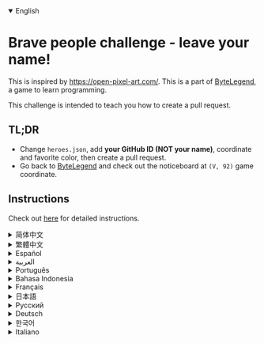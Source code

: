 <details open='true'>
<summary>English</summary>

# Brave people challenge - leave your name!

This is inspired by https://open-pixel-art.com/. This is a part of [ByteLegend](https://bytelegend.com), a game to learn programming.

This challenge is intended to teach you how to create a pull request.

## TL;DR

- Change `heroes.json`, add **your GitHub ID (NOT your name)**, coordinate and favorite color, then create a pull request.
- Go back to [ByteLegend](https://bytelegend.com) and check out the noticeboard at `(V, 92)` game coordinate.

## Instructions
Check out [here](https://github.com/ByteLegendQuest/remember-brave-people/blob/main/docs/en/create-your-first-pull-request.md) for detailed instructions.
</details>

<details>
<summary>简体中文</summary>

# 勇士挑战：人过留名，雁过留声

这是一个教学，旨在帮助你学习创建GitHub的pull request，这是向世界上任何开源项目贡献代码的第一步。

## 太长不看的描述

- 修改`heroes.json`，在里面加入你的**GitHub用户ID (不是你自己的名字)**，坐标和喜欢的颜色，然后创建一个pull request。
  点击[这里](https://github.com/ByteLegendQuest/remember-brave-people/blob/main/docs/zh/create-your-first-pull-request.md)查看详细步骤。
- 回到[字节传说](https://bytelegend.com)，然后查看`(V, 92)`游戏坐标处的公告牌。
</details>

<details>
<summary>繁體中文</summary>

<h1>勇敢的人挑戰——留下你的名字！</h1><p>這受到 https://open-pixel-art.com/ 的啟發。<a href="https://bytelegend.com" target="_blank">這是 ByteLegend</a>的一部分，這是一個學習編程的遊戲。</p><p>此挑戰旨在教您如何創建拉取請求。</p><h2> TL; 博士</h2><ul><li>更改<code class="notranslate">heroes.json</code> ，添加<strong>你的 GitHub ID（不是你的名字）</strong> ，坐標和喜歡的顏色，然後創建一個拉取請求。</li><li>返回<a href="https://bytelegend.com" target="_blank">ByteLegend</a> <code class="notranslate">(V, 92)</code>遊戲坐標處的佈告欄。</li></ul><h2>指示</h2><p>在<a href="https://github.com/ByteLegendQuest/remember-brave-people/blob/main/docs/en/create-your-first-pull-request.md" target="_blank">此處</a>查看詳細說明。</p></details>

<details>
<summary>Español</summary>

<h1>Desafío de gente valiente: ¡deja tu nombre!</h1><p> Esto está inspirado en https://open-pixel-art.com/. Esto es parte de <a href="https://bytelegend.com" target="_blank">ByteLegend</a> , un juego para aprender a programar.</p><p> Este desafío tiene como objetivo enseñarle cómo crear una solicitud de extracción.</p><h2> TL; DR</h2><ul><li> Cambie <code class="notranslate">heroes.json</code> , agregue <strong>su ID de GitHub (NO su nombre)</strong> , coordine y color favorito, luego cree una solicitud de extracción.</li><li> Regrese a <a href="https://bytelegend.com" target="_blank">ByteLegend</a> y consulte el tablón de anuncios en las coordenadas del juego <code class="notranslate">(V, 92)</code></li></ul><h2> Instrucciones</h2><p> Consulte <a href="https://github.com/ByteLegendQuest/remember-brave-people/blob/main/docs/en/create-your-first-pull-request.md" target="_blank">aquí</a> para obtener instrucciones detalladas.</p></details>

<details>
<summary>العربية</summary>

<h1 style=";text-align:right;direction:rtl">الشعب الشجاع يتحدى - اترك اسمك!</h1><p style=";text-align:right;direction:rtl"> هذا مستوحى من https://open-pixel-art.com/. هذا جزء من <a href="https://bytelegend.com" target="_blank">ByteLegend</a> ، لعبة لتعلم البرمجة.</p><p style=";text-align:right;direction:rtl"> يهدف هذا التحدي إلى تعليمك كيفية إنشاء طلب سحب.</p><h2 style=";text-align:right;direction:rtl"> TL ؛ DR</h2><ul style=";text-align:right;direction:rtl"><li style=";text-align:right;direction:rtl"> قم بتغيير <code class="notranslate">heroes.json</code> ، وأضف <strong>معرف GitHub الخاص بك (وليس اسمك)</strong> ، وقم بتنسيق اللون المفضل ، ثم قم بإنشاء طلب سحب.</li><li style=";text-align:right;direction:rtl"> ارجع إلى <a href="https://bytelegend.com" target="_blank">ByteLegend</a> وتحقق من لوحة الملاحظات في تنسيق اللعبة <code class="notranslate">(V, 92)</code></li></ul><h2 style=";text-align:right;direction:rtl"> تعليمات</h2><p style=";text-align:right;direction:rtl"> تحقق من <a href="https://github.com/ByteLegendQuest/remember-brave-people/blob/main/docs/en/create-your-first-pull-request.md" target="_blank">هنا</a> للحصول على تعليمات مفصلة.</p></details>

<details>
<summary>Português</summary>

<h1>Desafio de pessoas corajosas - deixe seu nome!</h1><p> Isso é inspirado em https://open-pixel-art.com/. Isso faz parte do <a href="https://bytelegend.com" target="_blank">ByteLegend</a> , um jogo para aprender a programar.</p><p> Este desafio tem como objetivo ensinar como criar uma solicitação pull.</p><h2> TL; DR</h2><ul><li> Altere <code class="notranslate">heroes.json</code> , adicione <strong>seu ID do GitHub (NÃO seu nome)</strong> , coordenada e cor favorita e, em seguida, crie uma solicitação de pull.</li><li> Volte para <a href="https://bytelegend.com" target="_blank">ByteLegend</a> e verifique o quadro de avisos nas coordenadas do jogo <code class="notranslate">(V, 92)</code></li></ul><h2> Instruções</h2><p> Verifique <a href="https://github.com/ByteLegendQuest/remember-brave-people/blob/main/docs/en/create-your-first-pull-request.md" target="_blank">aqui</a> para obter instruções detalhadas.</p></details>

<details>
<summary>Bahasa Indonesia</summary>

<h1>Tantangan orang pemberani - tinggalkan nama Anda!</h1><p> Ini terinspirasi oleh https://open-pixel-art.com/. Ini adalah bagian dari <a href="https://bytelegend.com" target="_blank">ByteLegend</a> , sebuah game untuk belajar pemrograman.</p><p> Tantangan ini dimaksudkan untuk mengajari Anda cara membuat permintaan tarik.</p><h2> TL;DR</h2><ul><li> Ubah <code class="notranslate">heroes.json</code> , tambahkan <strong>ID GitHub Anda (BUKAN nama Anda)</strong> , koordinat dan warna favorit, lalu buat permintaan tarik.</li><li> Kembali ke <a href="https://bytelegend.com" target="_blank">ByteLegend</a> dan lihat papan pengumuman di koordinat permainan <code class="notranslate">(V, 92)</code></li></ul><h2> instruksi</h2><p> Lihat di <a href="https://github.com/ByteLegendQuest/remember-brave-people/blob/main/docs/en/create-your-first-pull-request.md" target="_blank">sini</a> untuk petunjuk terperinci.</p></details>

<details>
<summary>Français</summary>

<h1>Défi des personnes courageuses - laissez votre nom !</h1><p> Ceci est inspiré de https://open-pixel-art.com/. Ceci fait partie de <a href="https://bytelegend.com" target="_blank">ByteLegend</a> , un jeu pour apprendre la programmation.</p><p> Ce défi est destiné à vous apprendre à créer une pull request.</p><h2> TL;DR</h2><ul><li> Changez <code class="notranslate">heroes.json</code> , ajoutez <strong>votre identifiant GitHub (PAS votre nom)</strong> , coordonnez et couleur préférée, puis créez une pull request.</li><li> Retournez à <a href="https://bytelegend.com" target="_blank">ByteLegend</a> et consultez le tableau d&#39;affichage aux coordonnées du jeu <code class="notranslate">(V, 92)</code></li></ul><h2> Instructions</h2><p> Consultez <a href="https://github.com/ByteLegendQuest/remember-brave-people/blob/main/docs/en/create-your-first-pull-request.md" target="_blank">ici</a> pour obtenir des instructions détaillées.</p></details>

<details>
<summary>日本語</summary>

<h1>勇敢な人々が挑戦します-あなたの名前を残してください！</h1><p>これはhttps://open-pixel-art.com/に触発されています。これは、プログラミングを学ぶためのゲーム<a href="https://bytelegend.com" target="_blank">であるByteLegendの一部です。</a></p><p>このチャレンジは、プルリクエストを作成する方法を教えることを目的としています。</p><h2> TL; DR</h2><ul><li> <code class="notranslate">heroes.json</code>変更し<strong>、GitHub ID（名前ではなく）を</strong>追加し、調整とお気に入りの色を追加してから、プルリクエストを作成します。</li><li> <a href="https://bytelegend.com" target="_blank">ByteLegendに</a>戻り<code class="notranslate">(V, 92)</code>ゲーム座標の掲示板を確認してください。</li></ul><h2>手順</h2><p>詳細な手順については、 <a href="https://github.com/ByteLegendQuest/remember-brave-people/blob/main/docs/en/create-your-first-pull-request.md" target="_blank">こちらをご覧ください。</a></p></details>

<details>
<summary>Русский</summary>

<h1>Смелые люди вызов - оставьте свое имя!</h1><p> Это вдохновлено https://open-pixel-art.com/. Это часть <a href="https://bytelegend.com" target="_blank">ByteLegend</a> , игры для изучения программирования.</p><p> Эта задача предназначена для того, чтобы научить вас создавать запросы на вытягивание.</p><h2> TL; DR</h2><ul><li> Измените <code class="notranslate">heroes.json</code> , добавьте <strong>свой GitHub ID (НЕ свое имя)</strong> , координаты и любимый цвет, затем создайте запрос на перенос.</li><li> Вернитесь в <a href="https://bytelegend.com" target="_blank">ByteLegend</a> и проверьте доску объявлений в координатах игры <code class="notranslate">(V, 92)</code></li></ul><h2> инструкции</h2><p> Проверьте <a href="https://github.com/ByteLegendQuest/remember-brave-people/blob/main/docs/en/create-your-first-pull-request.md" target="_blank">здесь</a> для получения подробных инструкций.</p></details>

<details>
<summary>Deutsch</summary>

<h1>Mutige Leute herausfordern – hinterlassen Sie Ihren Namen!</h1><p> Dies ist inspiriert von https://open-pixel-art.com/. Dies ist ein Teil von <a href="https://bytelegend.com" target="_blank">ByteLegend</a> , einem Spiel zum Erlernen der Programmierung.</p><p> Diese Challenge soll Ihnen beibringen, wie Sie einen Pull-Request erstellen.</p><h2> TL;DR</h2><ul><li> Ändern Sie <code class="notranslate">heroes.json</code> , fügen Sie <strong>Ihre GitHub-ID (NICHT Ihren Namen) hinzu</strong> , koordinieren Sie und Ihre Lieblingsfarbe und erstellen Sie dann eine Pull-Anfrage.</li><li> Gehen Sie zurück zu ByteLegend und sehen Sie sich das <a href="https://bytelegend.com" target="_blank">Schwarze Brett</a> <code class="notranslate">(V, 92)</code> Spielkoordinate an.</li></ul><h2> Anweisungen</h2><p> Schauen Sie <a href="https://github.com/ByteLegendQuest/remember-brave-people/blob/main/docs/en/create-your-first-pull-request.md" target="_blank">hier</a> für detaillierte Anweisungen.</p></details>

<details>
<summary>한국어</summary>

<h1>용감한 사람들의 도전 - 당신의 이름을 남겨주세요!</h1><p> 이것은 https://open-pixel-art.com/에서 영감을 받았습니다. 프로그래밍을 배우는 게임 <a href="https://bytelegend.com" target="_blank">ByteLegend</a> 의 일부입니다.</p><p> 이 챌린지는 풀 리퀘스트를 생성하는 방법을 가르치기 위한 것입니다.</p><h2> TL;DR</h2><ul><li> <code class="notranslate">heroes.json</code> 변경하고 <strong>GitHub ID(이름이 아님)를</strong> 추가하고 선호하는 색상을 조정한 다음 pull 요청을 생성합니다.</li><li> <a href="https://bytelegend.com" target="_blank">ByteLegend</a> 로 <code class="notranslate">(V, 92)</code> 게임 좌표의 게시판을 확인하십시오.</li></ul><h2> 지침</h2><p> 자세한 지침은 <a href="https://github.com/ByteLegendQuest/remember-brave-people/blob/main/docs/en/create-your-first-pull-request.md" target="_blank">여기</a> 를 확인하세요.</p></details>

<details>
<summary>Italiano</summary>

<h1>Le persone coraggiose sfidano: lascia il tuo nome!</h1><p> Questo è ispirato da https://open-pixel-art.com/. Questa è una parte di <a href="https://bytelegend.com" target="_blank">ByteLegend</a> , un gioco per imparare a programmare.</p><p> Questa sfida ha lo scopo di insegnarti come creare una richiesta pull.</p><h2> TL;DR</h2><ul><li> Cambia <code class="notranslate">heroes.json</code> , aggiungi il <strong>tuo ID GitHub (NON il tuo nome)</strong> , coordina e il colore preferito, quindi crea una richiesta pull.</li><li> Torna su <a href="https://bytelegend.com" target="_blank">ByteLegend</a> e controlla la bacheca alle coordinate di gioco <code class="notranslate">(V, 92)</code></li></ul><h2> Istruzioni</h2><p> Dai un&#39;occhiata <a href="https://github.com/ByteLegendQuest/remember-brave-people/blob/main/docs/en/create-your-first-pull-request.md" target="_blank">qui</a> per istruzioni dettagliate.</p></details>

